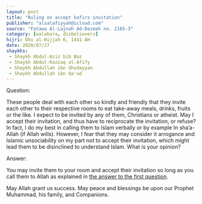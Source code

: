 ```yaml
---
layout: post
title: "Ruling on accept kafirs invitation"
publisher: "alsalafiyyah@icloud.com"
source: "Fatawa Al-Lajnah Ad-Daimah no. 2165-3"
category: [walabara, disbelievers]
hijri: Dhu al-Hijjah 6, 1441 AH
date: 2020/07/27
shaykhs: 
 - Shaykh Abdul-Aziz bib Baz
 - Shaykh Abdul-Razzaq al-Afify
 - Shaykh Abdullah ibn Ghudayyan
 - Shaykh Abdullah ibn Qa'ud
---
```


Question: 

These people deal with each other so kindly and friendly that they invite each other to their respective rooms to eat take-away meals, drinks, fruits or the like. I expect to be invited by any of them, Christians or atheist. May I accept their invitation, and thus have to reciprocate the invitation, or refuse? In fact, I do my best in calling them to Islam verbally or by example In sha’a-Allah (if Allah wills). However, I fear that they may consider it arrogance and Islamic unsociability on my part not to accept their invitation, which might lead them to be disinclined to understand Islam. What is your opinion?

Answer:

You may invite them to your room and accept their invitation so long as you call them to Allah as explained in <a href="../ruling-on-living-with-kafirs/">the answer to the first question</a>.

May Allah grant us success. May peace and blessings be upon our Prophet Muhammad, his family, and Companions.
